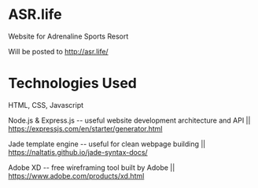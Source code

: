 # ASR.life
Website for Adrenaline Sports Resort

Will be posted to http://asr.life/

# Technologies Used
HTML, CSS, Javascript

Node.js & Express.js -- useful website development architecture and API || https://expressjs.com/en/starter/generator.html

Jade template engine -- useful for clean webpage building || https://naltatis.github.io/jade-syntax-docs/

Adobe XD -- free wireframing tool built by Adobe || https://www.adobe.com/products/xd.html